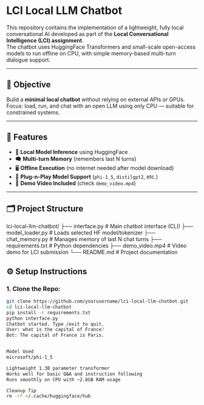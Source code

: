 # LCI Local LLM Chatbot

This repository contains the implementation of a lightweight, fully local conversational AI developed as part of the **Local Conversational Intelligence (LCI) assignment**.  
The chatbot uses HuggingFace Transformers and small-scale open-access models to run offline on CPU, with simple memory-based multi-turn dialogue support.

---

## 🎯 Objective

Build a **minimal local chatbot** without relying on external APIs or GPUs.  
Focus: load, run, and chat with an open LLM using only CPU — suitable for constrained systems.

---

## 🚀 Features

- 🧠 **Local Model Inference** using HuggingFace
- 🗨️ **Multi-turn Memory** (remembers last N turns)
- 🖥️ **Offline Execution** (no internet needed after model download)
- 🧩 **Plug-n-Play Model Support** (`phi-1_5`, `distilgpt2`, etc.)
- 🎥 **Demo Video Included** (check `demo_video.mp4`)

---

## 🗂️ Project Structure

lci-local-llm-chatbot/
├── interface.py # Main chatbot interface (CLI)
├── model_loader.py # Loads selected HF model/tokenizer
├── chat_memory.py # Manages memory of last N chat turns
├── requirements.txt # Python dependencies
├── demo_video.mp4 # Video demo for LCI submission
└── README.md # Project documentation


## ⚙️ Setup Instructions

### 1. Clone the Repo:
```bash
git clone https://github.com/yourusername/lci-local-llm-chatbot.git
cd lci-local-llm-chatbot
pip install -r requirements.txt
python interface.py
Chatbot started. Type /exit to quit.
User: what is the capital of France?
Bot: The capital of France is Paris.


Model Used
microsoft/phi-1_5

Lightweight 1.3B parameter transformer
Works well for basic Q&A and instruction following
Runs smoothly on CPU with ~2.8GB RAM usage

Cleanup Tip
rm -rf ~/.cache/huggingface/hub

